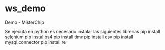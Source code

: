 # ws_demo
Demo - MisterChip

Se ejecuta en python es necesario instalar las siguientes librerías
pip install selenium
pip instal bs4
pip install time
pip install csv
pip install mysql.connector
pip install re
